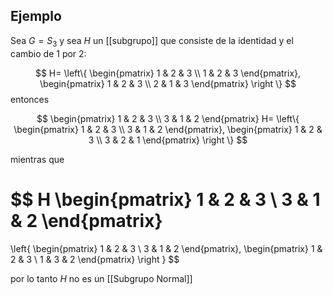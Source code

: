 
## Ejemplo

Sea $G = S_{3}$ y sea $H$ un [[subgrupo]] que consiste de la identidad y el cambio de $1$ por $2$:

$$
H=
\left\{ 
\begin{pmatrix}
1 & 2 & 3 \\
1 & 2 & 3
\end{pmatrix},
\begin{pmatrix}
1 & 2 & 3 \\
2 & 1 & 3
\end{pmatrix}
\right \}
$$
entonces 

$$
\begin{pmatrix}
1 & 2 & 3 \\
3 & 1 & 2
\end{pmatrix}
H=
\left\{ 
\begin{pmatrix}
1 & 2 & 3 \\
3 & 1 & 2
\end{pmatrix},
\begin{pmatrix}
1 & 2 & 3 \\
3 & 2 & 1
\end{pmatrix}
\right \}
$$

mientras que 

$$
H
\begin{pmatrix}
1 & 2 & 3 \\
3 & 1 & 2
\end{pmatrix}
=
\left\{ 
\begin{pmatrix}
1 & 2 & 3 \\
3 & 1 & 2
\end{pmatrix},
\begin{pmatrix}
1 & 2 & 3 \\
1 & 3 & 2
\end{pmatrix}
\right \}
$$

por lo tanto $H$ no es un [[Subgrupo Normal]]